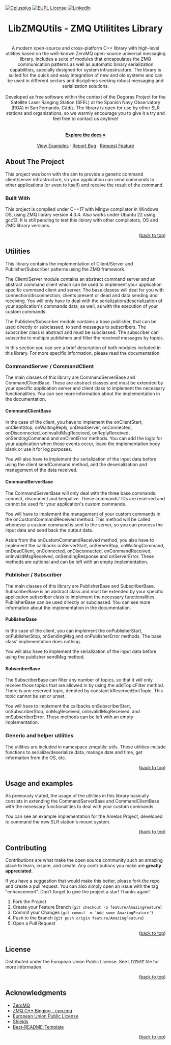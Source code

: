 <!-- Improved compatibility of back to top link: See: https://github.com/othneildrew/Best-README-Template/pull/73 -->
<a name="readme-top"></a>

<!-- PROJECT SHIELDS -->
[![Cplusplus][cplusplus-shield]][cplusplus-url]
[![EUPL License][license-shield]][license-url]
[![LinkedIn][linkedin-shield]][linkedin-url]

<!-- PROJECT LOGO -->
  <h1 align="center">LibZMQUtils - ZMQ Utilitites Library</h1>

  <p align="center">
    <br />
A modern open-source and cross-platform C++ library with high-level utilities based on the well-known ZeroMQ open-source universal messaging library. Includes a suite of modules that encapsulates the ZMQ communication patterns as well as automatic binary serialization capabilities, specially designed for system infraestructure. The library is suited for the quick and easy integration of new and old systems and can be used in different sectors and disciplines seeking robust messaging and serialization solutions.
    <br />
    <br />
Developed as free software within the context of the Degoras Project for the Satellite Laser Ranging Station (SFEL) at the Spanish Navy Observatory (ROA) in San Fernando, Cádiz. The library is open for use by other SLR stations and organizations, so we warmly encourage you to give it a try and feel free to contact us anytime!    
    <br />
    <br />
    <br />
    <a href="https://github.com/DegorasProjectTeam/LibZMQUtils/tree/master/LibZMQUtils/docs"><strong>Explore the docs »</strong></a>
    <br />
    <br />
    <a href="https://github.com/DegorasProjectTeam/LibZMQUtils/tree/master/LibZMQUtils/examples">View Examples</a>
    ·
    <a href="https://github.com/DegorasProjectTeam/LibZMQUtils/issues">Report Bug</a>
    ·
    <a href="https://github.com/othneildrew/Best-README-Template/issues">Request Feature</a>
  </p>
</div>

<!-- ABOUT THE PROJECT -->
## About The Project

This project was born with the aim to provide a generic command client/server infrastructure, so your application can send commands to other applications (or even to itself) and receive the result of the command. 

### Built With

This project is compiled under C++17 with Mingw compilator in Windows OS, using ZMQ library version 4.3.4. Also works under Ubuntu 22 using gcc13. It is still pending to test this library with other compilators, OS and ZMQ library versions.

<p align="right">(<a href="#readme-top">back to top</a>)</p>

## Utilities

This library contains the implementation of Client/Server and Publisher/Subscriber patterns using the ZMQ framework.

The Client/Server module contains an abstract command server and an abstract command client which can be used to implement your application specific command client and server. The base clasess will deal for you with connection/disconnection, clients present or dead and data sending and receiving. You will only have to deal with the serialization/deserialization of your application's commands data, as well, as with the execution of your custom commands.

The Publisher/Subscriber module contains a base publisher, that can be used directly or subclassed, to send messages to subscribers. The subscriber class is abstract and must be subclassed. The subscriber can subscribe to multiple publishers and filter the received messages by topics.

In this section you can see a brief description of both modules included in this library. For more specific information, please read the documentation.

### CommandServer / CommandClient

The main classes of this library are CommandServerBase and CommandClientBase. These are abstract classes and must be extended by your specific application server and client class to implement the necessary functionalities. You can see more information about the implementation in the documentation. 

#### CommandClientBase

In the case of the client, you have to implement the onClientStart, onClientStop, onWaitingReply, onDeadServer, onConnected, onDisconnected, onInvalidMsgReceived, onReplyReceived, onSendingCommand and onClientError methods. You can add the logic for your application when those events occur, leave the implementation body blank or use it for log purposes.

You will also have to implement the serialization of the input data before using the client sendCommand method, and the deserialization and management of the data received.

#### CommandServerBase

The CommandServerBase will only deal with the three base commands: connect, disconnect and keepalive. These commands' IDs are reserved and cannot be used for your application's custom commands. 

You will have to implement the management of your custom commands in the onCustomCommandReceived method. This method will be called whenever a custom command is sent to the server, so you can process the input data and send back the output data.

Aside from the onCustomCommandReceived method, you also have to implement the callbacks onServerStart, onServerStop, onWaitingCommand, onDeadClient, onConnected, onDisconnected, onCommandReceived, onInvalidMsgReceived, onSendingResponse and onServerError. These methods are optional and can be left with an empty implementation.

### Publisher / Subscriber

The main classes of this library are PublisherBase and SubscriberBase. SubscriberBase is an abstract class and must be extended by your specific application subscriber class to implement the necessary functionalities. PublisherBase can be used directly or subclassed. You can see more information about the implementation in the documentation. 

#### PublisherBase

In the case of the client, you can implement the onPublisherStart, onPublisherStop, onSendingMsg and onPublisherError methods. The base class' implementation does nothing.

You will also have to implement the serialization of the input data before using the publisher sendMsg method.

#### SubscriberBase

The SubscriberBase can filter any number of topics, so that it will only receive those topics that are allowed in by using the addTopicFilter method. There is one reserved topic, denoted by constant kReservedExitTopic. This topic cannot be set or unset.

You will have to implement the callbacks onSubscriberStart, onSubscriberStop, onMsgReceived, onInvalidMsgReceived, and onSubscriberError. These methods can be left with an empty implementation.

### Generic and helper utilities

The utilities are included in namespace zmqutils::utils. These utilities include functions to serialize/deserialize data, manage date and time, get information from the OS, etc.

<p align="right">(<a href="#readme-top">back to top</a>)</p>

## Usage and examples

As previously stated, the usage of the utilities in this library basically consists in extending the CommandServerBase and CommandClientBase with the necessary functionalities to deal with your custom commands.

You can see an example implementation for the Amelas Project, developed to command the new SLR station's mount system.

<p align="right">(<a href="#readme-top">back to top</a>)</p>

<!-- CONTRIBUTING -->
## Contributing

Contributions are what make the open source community such an amazing place to learn, inspire, and create. Any contributions you make are **greatly appreciated**.

If you have a suggestion that would make this better, please fork the repo and create a pull request. You can also simply open an issue with the tag "enhancement".
Don't forget to give the project a star! Thanks again!

1. Fork the Project
2. Create your Feature Branch (`git checkout -b feature/AmazingFeature`)
3. Commit your Changes (`git commit -m 'Add some AmazingFeature'`)
4. Push to the Branch (`git push origin feature/AmazingFeature`)
5. Open a Pull Request

<p align="right">(<a href="#readme-top">back to top</a>)</p>


<!-- LICENSE -->
## License

Distributed under the European Union Public License. See `LICENSE` file for more information.

<p align="right">(<a href="#readme-top">back to top</a>)</p>

<!-- ACKNOWLEDGMENTS -->
## Acknowledgments

* [ZeroMQ](https://zeromq.org/)
* [ZMQ C++ Binging - cppzmq](https://github.com/zeromq/cppzmq)
* [European Union Public License](https://choosealicense.com)
* [Shields](https://shields.io)
* [Best-README-Template](https://github.com/othneildrew/Best-README-Template)

<p align="right">(<a href="#readme-top">back to top</a>)</p>

<!-- MARKDOWN LINKS & IMAGES -->
<!-- https://www.markdownguide.org/basic-syntax/#reference-style-links -->
[cplusplus-shield]: https://img.shields.io/badge/-C++17-black?style=for-the-badge&logo=cplusplus&colorB=555
[cplusplus-url]: https://en.cppreference.com/w/cpp/17
[license-shield]: https://img.shields.io/badge/EUPL%201.2-green.svg?style=for-the-badge
[license-url]: https://eupl.eu/
[linkedin-shield]: https://img.shields.io/badge/LinkedIn-blue?style=for-the-badge&logo=linkedin
[linkedin-url]: https://www.linkedin.com/in/angelveraherrera/
